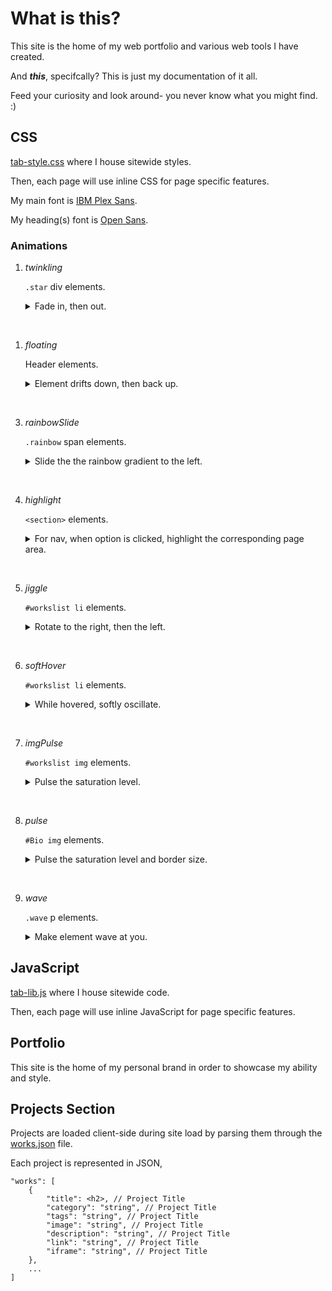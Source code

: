# What is this?
This site is the home of my web portfolio and various web tools I have created.

And ***this***, specifcally? This is just my documentation of it all.

Feed your curiosity and look around- you never know what you might find. :)





## CSS
[tab-style.css](css/tab-style.css) where I house sitewide styles.

Then, each page will use inline CSS for page specific features.

My main font is [IBM Plex Sans](https://fonts.google.com/specimen/IBM+Plex+Sans).

My heading(s) font is [Open Sans](https://fonts.google.com/specimen/Open+Sans).

### Animations

1. *twinkling*

    `.star` div elements.

    <details>
    <summary>Fade in, then out.</summary>

    ```css
    @keyframes twinkling {
    0%, 100%{
    opacity: 0;
    }
    50% {
    opacity: 1;
    }
    }
    ```
    </details>

<br />

1. *floating*

    Header elements.

    <details>
    <summary>Element drifts down, then back up.</summary>

    ```css
    @keyframes floating {
        0%, 60%, 100%  {
            transform: translateY(0);
        }
        20% {
            transform: translateY(4px);
        }
    }
    ```
    </details>

<br />

3. *rainbowSlide*

    `.rainbow` span elements.
    
    <details>
    <summary>Slide the the rainbow gradient to the left.</summary>

    ```css
    @keyframes rainbowSlide {
        0%, 100% {
            border-image: repeating-linear-gradient(135deg, #ff2400, #e81d1d, #e8b71d, #e3e81d, #1de840, #1ddde8, #2b1de8, #dd00f3, #dd00f3) 1;
        }
        11% {
            border-image: repeating-linear-gradient(135deg, #e81d1d, #e8b71d, #e3e81d, #1de840, #1ddde8, #2b1de8, #dd00f3, #dd00f3, #ff2400) 1;
        }
        22% {
            border-image: repeating-linear-gradient(135deg, #e8b71d, #e3e81d, #1de840, #1ddde8, #2b1de8, #dd00f3, #dd00f3, #ff2400, #e81d1d) 1;
        }
        33% {
            border-image: repeating-linear-gradient(135deg, #e3e81d, #1de840, #1ddde8, #2b1de8, #dd00f3, #dd00f3, #ff2400, #e81d1d, #e8b71d) 1;
        }
        44% {
            border-image: repeating-linear-gradient(135deg, #1de840, #1ddde8, #2b1de8, #dd00f3, #dd00f3, #ff2400, #e81d1d, #e8b71d, #e3e81d) 1;
        }
        55% {
            border-image: repeating-linear-gradient(135deg, #1ddde8, #2b1de8, #dd00f3, #dd00f3, #ff2400, #e81d1d, #e8b71d, #e3e81d, #1de840) 1;
        }
        66% {
            border-image: repeating-linear-gradient(135deg, #2b1de8, #dd00f3, #dd00f3, #ff2400, #e81d1d, #e8b71d, #e3e81d, #1de840, #1ddde8) 1;
        }
        77% {
            border-image: repeating-linear-gradient(135deg, #dd00f3, #dd00f3, #ff2400, #e81d1d, #e8b71d, #e3e81d, #1de840, #1ddde8, #2b1de8) 1;
        }
        88% {
            border-image: repeating-linear-gradient(135deg, #dd00f3, #ff2400, #e81d1d, #e8b71d, #e3e81d, #1de840, #1ddde8, #2b1de8, #dd00f3) 1;
        }
        99% {
            border-image: repeating-linear-gradient(135deg, #ff2400, #e81d1d, #e8b71d, #e3e81d, #1de840, #1ddde8, #2b1de8, #dd00f3, #dd00f3) 1;
        }
    }
    ```
    </details>

<br />

4. *highlight*

    `<section>` elements.

    <details>
    <summary>For nav, when option is clicked, highlight the corresponding page area.</summary>

    ```css
    @keyframes highlight {
        0%, 100% {
            border-color: #000;
            transform: scale(1);
        }
        50% {
            border-color: #888;
            transform: scale(1.01);
        }
    }
    ```
    </details>

<br />

5. *jiggle*

    `#workslist li` elements.

    <details>
    <summary>Rotate to the right, then the left.</summary>

    ```css
    @keyframes jiggle {
        0%, 30%, 100%  {
            transform: rotate(0);
        }
        10% {
            transform: rotate(.5deg);
        }
        20% {
            transform: rotate(-.5deg);
        }
    }
    ```
    </details>

<br />

6. *softHover*

    `#workslist li` elements.

    <details>
    <summary>While hovered, softly oscillate.</summary>

    ```css
    @keyframes softHover {
        0%, 100% {
            transform: scale(1);
        }
        50% {
            transform: scale(1.02);
        }
    }
    ```
    </details>

<br />

7. *imgPulse*

    `#workslist img` elements.

    <details>
    <summary>Pulse the saturation level.</summary>

    ```css
    @keyframes imgPulse {
        0% {
            filter: saturate(1);
        }
        10%, 20% {
            filter: saturate(3);
        }
        30%, 100% {
            filter: saturate(1);
        }
    }
    ```
    </details>

<br />

8. *pulse*

    `#Bio img` elements.

    <details>
    <summary>Pulse the saturation level and border size.</summary>

    ```css
    @keyframes pulse {
        0%, 100% {
            filter: saturate(1);
            border-color: #000;
            box-shadow: none;
        }
        50% {
            filter: saturate(1.2);
            border-color: #00f;
            /* a four way box shadow that grows in all directions */
            box-shadow: 8px 8px 8px 8px #004, -8px 8px 8px 8px #004, 8px -8px 8px 8px #004, -8px -8px 8px 8px #004;
        }
    }
    ```
    </details>

<br />

9. *wave*

    `.wave` p elements.

    <details>
    <summary>Make element wave at you.</summary>

    ```css
    @keyframes wave {
        0%, 17% {
            transform: rotate(0);
        }
        3% {
            transform: rotate(4deg);
        }
        5% {
            transform: rotate(-4deg);
        }
        7% {
            transform: rotate(1deg);
        }
        10% {
            transform: rotate(-1deg);
        }
        12% {
            transform: rotate(.5deg);
        }
        15% {
            transform: rotate(-.5deg);
        }
    }
    ```
    </details>





## JavaScript
[tab-lib.js](js/tab-lib.js) where I house sitewide code.

Then, each page will use inline JavaScript for page specific features.





## Portfolio
This site is the home of my personal brand in order to showcase my ability and style.

## Projects Section
Projects are loaded client-side during site load by parsing them through the [works.json](works.json) file.

Each project is represented in JSON,
```
"works": [
    {
        "title": <h2>, // Project Title
        "category": "string", // Project Title
        "tags": "string", // Project Title
        "image": "string", // Project Title
        "description": "string", // Project Title
        "link": "string", // Project Title
        "iframe": "string", // Project Title
    },
    ...
]
```